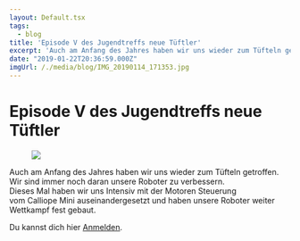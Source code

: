 ```yaml
---
layout: Default.tsx
tags:
  - blog
title: 'Episode V des Jugendtreffs neue Tüftler'
excerpt: 'Auch am Anfang des Jahres haben wir uns wieder zum Tüfteln getroffen. Wir sind immer noch daran unsere Roboter zu verbessern. Dieses Mal haben wir uns Intensiv mit der Motoren Steuerung vom Calliope Mini auseinandergesetzt und […]'
date: "2019-01-22T20:36:59.000Z"
imgUrl: /./media/blog/IMG_20190114_171353.jpg
---
```


# Episode V des Jugendtreffs neue Tüftler


<figure class="wp-block-image"><img decoding="async" loading="lazy" src="/./media/blog/uploads/IMG_20190114_171353-1024x768.jpg" /></figure>



<p>Auch am Anfang des Jahres haben wir uns wieder zum Tüfteln getroffen. Wir sind immer noch daran unsere Roboter zu verbessern. Dieses Mal haben wir uns Intensiv mit der Motoren Steuerung vom Calliope Mini auseinandergesetzt und haben unsere Roboter weiter Wettkampf fest gebaut. <br></p>



<p>Du kannst dich hier&nbsp;<a href="https://chaostreff-flensburg.de/events/jugendtreff-neue-tueftler/">Anmelden</a>.&nbsp;</p>

